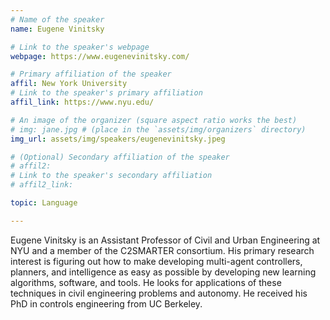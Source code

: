 ```yaml
---
# Name of the speaker
name: Eugene Vinitsky

# Link to the speaker's webpage
webpage: https://www.eugenevinitsky.com/

# Primary affiliation of the speaker
affil: New York University
# Link to the speaker's primary affiliation
affil_link: https://www.nyu.edu/

# An image of the organizer (square aspect ratio works the best)
# img: jane.jpg # (place in the `assets/img/organizers` directory)
img_url: assets/img/speakers/eugenevinitsky.jpeg

# (Optional) Secondary affiliation of the speaker
# affil2:
# Link to the speaker's secondary affiliation
# affil2_link:

topic: Language

---
```


<!-- Whatever you write below will show up as the speaker's bio -->

Eugene Vinitsky is an Assistant Professor of Civil and Urban Engineering at NYU and a member of the C2SMARTER consortium. His primary research interest is figuring out how to make developing multi-agent controllers, planners, and intelligence as easy as possible by developing new learning algorithms, software, and tools. He looks for applications of these techniques in civil engineering problems and autonomy. He received his PhD in controls engineering from UC Berkeley.
